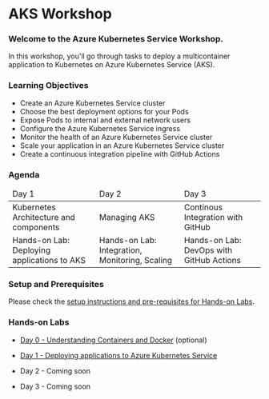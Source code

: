 # AKS Workshop

### Welcome to the Azure Kubernetes Service Workshop.

In this workshop, you'll go through tasks to deploy a multicontainer application to Kubernetes on Azure Kubernetes Service (AKS).

### Learning Objectives
* Create an Azure Kubernetes Service cluster
* Choose the best deployment options for your Pods
* Expose Pods to internal and external network users
* Configure the Azure Kubernetes Service ingress
* Monitor the health of an Azure Kubernetes Service cluster
* Scale your application in an Azure Kubernetes Service cluster
* Create a continuous integration pipeline with GitHub Actions 

### Agenda

<table>
    <thead>
        <tr>
            <td>Day 1</tb>
            <td>Day 2</tb>
            <td>Day 3</tb>
        </tr>
    </thead>
    <tbody>
        <tr>
            <td>Kubernetes Architecture and components</td>
            <td>Managing AKS</td>
            <td>Continous Integration with GitHub</td>
        </tr>
        <tr>
            <td>Hands-on Lab: Deploying applications to AKS</td>
            <td>Hands-on Lab: Integration, Monitoring, Scaling</td>
            <td>Hands-on Lab: DevOps with GitHub Actions</td>
        </tr>
    </tbody>
</table>

### Setup and Prerequisites

Please check the <a href="./content/labs/setup/00.setup.md">setup instructions and  pre-requisites for Hands-on Labs</a>.  

### Hands-on Labs   
* [Day 0 - Understanding Containers and Docker](https://github.com/carlosalexei/aks-workshop/blob/main/content/labs/00.docker.md) (optional)

* [Day 1 - Deploying applications to Azure Kubernetes Service](https://github.com/carlosalexei/aks-workshop/blob/main/content/labs/01.basic-aks.md)

* Day 2 - Coming soon 

* Day 3 - Coming soon
